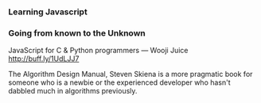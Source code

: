 
### Learning Javascript

### Going from known to the Unknown 

JavaScript for C & Python programmers — Wooji Juice http://buff.ly/1UdLJJ7

The Algorithm Design Manual, Steven Skiena is a more pragmatic book for 
someone who is a newbie or the experienced developer who hasn't dabbled
much in algorithms previously.
